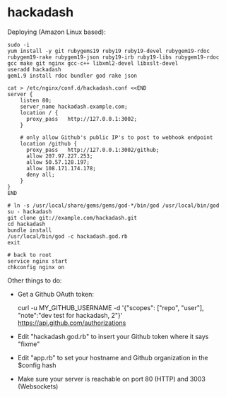 hackadash
=========

Deploying (Amazon Linux based):

    sudo -i
    yum install -y git rubygems19 ruby19 ruby19-devel rubygem19-rdoc rubygem19-rake rubygem19-json ruby19-irb ruby19-libs rubygem19-rdoc gcc make git nginx gcc-c++ libxml2-devel libxslt-devel 
    useradd hackadash
    gem1.9 install rdoc bundler god rake json 

    cat > /etc/nginx/conf.d/hackadash.conf <<END
    server {
        listen 80;
        server_name hackadash.example.com;
        location / {
          proxy_pass   http://127.0.0.1:3002;
        }
    
        # only allow Github's public IP's to post to webhook endpoint
        location /github {
          proxy_pass   http://127.0.0.1:3002/github;
          allow 207.97.227.253;
          allow 50.57.128.197;
          allow 108.171.174.178;
          deny all;
        }
    }
    END

    # ln -s /usr/local/share/gems/gems/god-*/bin/god /usr/local/bin/god
    su - hackadash
    git clone git://example.com/hackadash.git
    cd hackadash
    bundle install
    /usr/local/bin/god -c hackadash.god.rb
    exit
    
    # back to root
    service nginx start
    chkconfig nginx on

Other things to do:

- Get a Github OAuth token: 

    curl -u MY_GITHUB_USERNAME -d '{"scopes": ["repo", "user"], "note":"dev test for hackadash, 2"}' https://api.github.com/authorizations
    
- Edit "hackadash.god.rb" to insert your Github token where it says "fixme"

- Edit "app.rb" to set your hostname and Github organization in the $config hash

- Make sure your server is reachable on port 80 (HTTP) and 3003 (Websockets)
